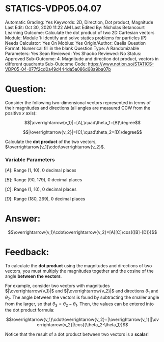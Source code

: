 # STATICS-VDP05.04.07

Automatic Grading: Yes
Keywords: 2D, Direction, Dot product, Magnitude
Last Edit: Oct 30, 2020 11:22 AM
Last Edited By: Nicholas Betancourt
Learning Outcome: Calculate the dot product of two 2D Cartesian vectors
Module: Module 1: Identify and solve statics problems for particles (P)
Needs Calculator: Yes
On Mobius: Yes
Origin/Author: Caelia
Question Format: Numerical fill in the blank
Question Type: A
Randomizable Parameters: Yes
Sean Reviewed: Yes
Shaobo Reviewed: No
Status: Approved
Sub-Outcome: 4. Magnitude and direction dot product, vectors in different quadrants
Sub-Outcome Code: https://www.notion.so/STATICS-VDP05-04-077f2cd0a49d444da5a086d68a9ba07b

# Question:

Consider the following two-dimensional vectors represented in terms of their magnitudes and directions (all angles are measured CCW from the positive $x$ axis): 

$$|\overrightarrow{v_1}|=[A],\quad\theta_1=[B]\degree$$

$$|\overrightarrow{v_2}|=[C],\quad\theta_2=[D]\degree$$

Calculate the **dot product** of the two vectors, $\overrightarrow{v_1}\cdot\overrightarrow{v_2}$.

### Variable Parameters

$[A]:$ Range (1, 10), 0 decimal places

$[B]:$ Range (90, 179), 0 decimal places

$[C]:$ Range (1, 10), 0 decimal places

$[D]:$ Range (180, 269), 0 decimal places

# Answer:

$$\overrightarrow{v_1}\cdot\overrightarrow{v_2}=[A][C]\cos({[B]-[D]})$$

# Feedback:

To calculate the **dot product** using the magnitudes and directions of two vectors, you must multiply the magnitudes together and the cosine of the angle **between the vectors**. 

For example, consider two vectors with magnitudes $|\overrightarrow{v_1}|$ and $|\overrightarrow{v_2}|$ and directions $\theta_1$ and $\theta_2$. The angle between the vectors is found by subtracting the smaller angle from the larger, so that $\theta_3=\theta_2-\theta_1$. Then, the values can be entered into the dot product formula:

$$\overrightarrow{v_1}\cdot\overrightarrow{v_2}=|\overrightarrow{v_1}||\overrightarrow{v_2}|\cos({\theta_2-\theta_1})$$

Notice that the result of a dot product between two vectors is a **scalar**!